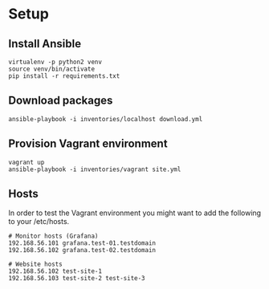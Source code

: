 # Setup

## Install Ansible

    virtualenv -p python2 venv
    source venv/bin/activate
    pip install -r requirements.txt

## Download packages

    ansible-playbook -i inventories/localhost download.yml

## Provision Vagrant environment

    vagrant up
    ansible-playbook -i inventories/vagrant site.yml

## Hosts

In order to test the Vagrant environment you might want to add the following to your /etc/hosts.

    # Monitor hosts (Grafana)
    192.168.56.101 grafana.test-01.testdomain
    192.168.56.102 grafana.test-02.testdomain

    # Website hosts
    192.168.56.102 test-site-1
    192.168.56.103 test-site-2 test-site-3
